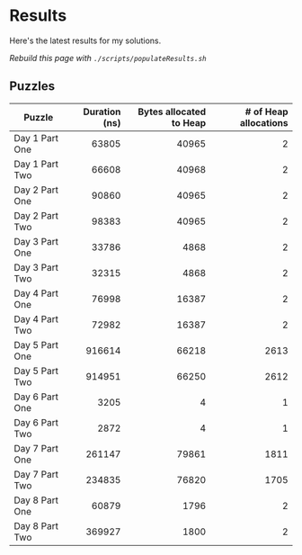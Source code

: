 # Results

Here's the latest results for my solutions.

_Rebuild this page with `./scripts/populateResults.sh`_

## Puzzles

|Puzzle|Duration (ns)|Bytes allocated to Heap|# of Heap allocations|
|-|-:|-:|-:|
|Day 1 Part One|63805|40965|2|
|Day 1 Part Two|66608|40968|2|
|Day 2 Part One|90860|40965|2|
|Day 2 Part Two|98383|40965|2|
|Day 3 Part One|33786|4868|2|
|Day 3 Part Two|32315|4868|2|
|Day 4 Part One|76998|16387|2|
|Day 4 Part Two|72982|16387|2|
|Day 5 Part One|916614|66218|2613|
|Day 5 Part Two|914951|66250|2612|
|Day 6 Part One|3205|4|1|
|Day 6 Part Two|2872|4|1|
|Day 7 Part One|261147|79861|1811|
|Day 7 Part Two|234835|76820|1705|
|Day 8 Part One|60879|1796|2|
|Day 8 Part Two|369927|1800|2|
